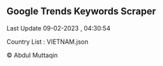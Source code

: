 

## Google Trends Keywords Scraper 
 
Last Update 09-02-2023 , 04:30:54

Country List :
VIETNAM.json



© Abdul Muttaqin 
